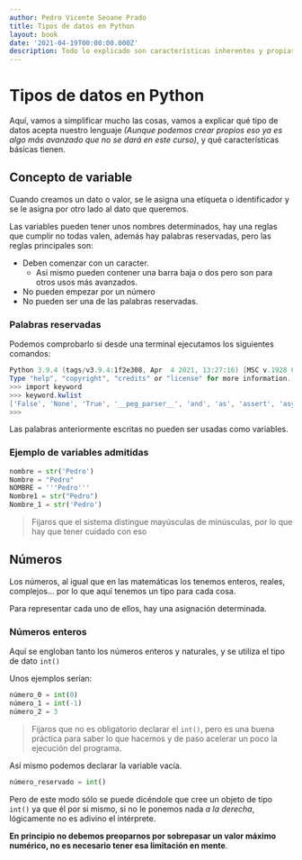 ```yaml
---
author: Pedro Vicente Seoane Prado
title: Tipos de datos en Python
layout: book
date: '2021-04-19T00:00:00.000Z'
description: Todo lo explicado son características inherentes y propias, no se usa ninguna herramienta o recurso externo.
---
```


# Tipos de datos en Python

Aquí, vamos a simplificar mucho las cosas, vamos a explicar qué tipo de datos acepta nuestro lenguaje _\(Aunque podemos crear propios eso ya es algo más avanzado que no se dará en este curso\)_, y qué características básicas tienen.

## Concepto de variable

Cuando creamos un dato o valor, se le asigna una etiqueta o identificador y se le asigna por otro lado al dato que queremos.

Las variables pueden tener unos nombres determinados, hay una reglas que cumplir no todas valen, además hay palabras reservadas, pero las reglas principales son:

* Deben comenzar con un caracter.
  * Así mismo pueden contener una barra baja o dos pero son para otros usos más avanzados.
* No pueden empezar por un número
* No pueden ser una de las palabras reservadas.
  
### Palabras reservadas

Podemos comprobarlo si desde una terminal ejecutamos los siguientes comandos:

```powershell
Python 3.9.4 (tags/v3.9.4:1f2e308, Apr  4 2021, 13:27:16) [MSC v.1928 64 bit (AMD64)] on win32
Type "help", "copyright", "credits" or "license" for more information.
>>> import keyword
>>> keyword.kwlist
['False', 'None', 'True', '__peg_parser__', 'and', 'as', 'assert', 'async', 'await', 'break', 'class', 'continue', 'def', 'del', 'elif', 'else', 'except', 'finally', 'for', 'from', 'global', 'if', 'import', 'in', 'is', 'lambda', 'nonlocal', 'not', 'or', 'pass', 'raise', 'return', 'try', 'while', 'with', 'yield']
>>>
```

Las palabras anteriormente escritas no pueden ser usadas como variables.

### Ejemplo de variables admitidas

```python
nombre = str('Pedro')
Nombre = "Pedro"
NOMBRE = '''Pedro'''
Nombre1 = str("Pedro")
Nombre_1 = str('Pedro')
```

> Fijaros que el sistema distingue mayúsculas de minúsculas, por lo que hay que tener cuidado con eso

## Números

Los números, al igual que en las matemáticas los tenemos enteros, reales, complejos… por lo que aquí tenemos un tipo para cada cosa.

Para representar cada uno de ellos, hay una asignación determinada.

### Números enteros

Aquí se engloban tanto los números enteros y naturales, y se utiliza el tipo de dato `int()`

Unos ejemplos serían:

```python
número_0 = int(0)
número_1 = int(-1)
número_2 = 3
```

> Fijaros que no es obligatorio declarar el `int()`, pero es una buena práctica para saber lo que hacemos y de paso acelerar un poco la ejecución del programa.

Así mismo podemos declarar la variable vacía.

```python
número_reservado = int()
```

Pero de este modo sólo se puede dicéndole que cree un objeto de tipo `int()` ya que él por si mismo, si no le ponemos nada *a la derecha*, lógicamente no es adivino el intérprete.

**En principio no debemos preoparnos por sobrepasar un valor máximo numérico, no es necesario tener esa limitación en mente**.

